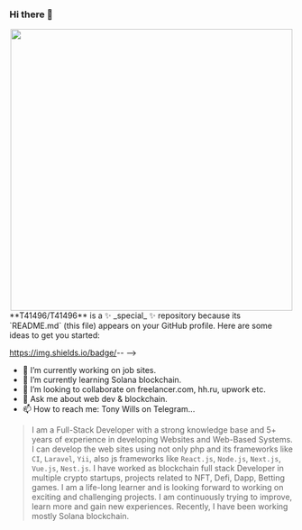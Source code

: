### Hi there 👋

<div id="header" align="center">
<img src="https://media.giphy.com/media/qgQUggAC3Pfv687qPC/giphy.gif" width="500"></div>
**T41496/T41496** is a ✨ _special_ ✨ repository because its `README.md` (this file) appears on your GitHub profile.
Here are some ideas to get you started:

https://img.shields.io/badge/<JavaScript>-<React>-<Blue>
-->
- 🔭 I’m currently working on job sites.
- 🌱 I’m currently learning Solana blockchain.
- 👯 I’m looking to collaborate on freelancer.com, hh.ru, upwork etc.
- 💬 Ask me about web dev & blockchain.
- 📫 How to reach me: Tony Wills on Telegram...
<!--
- 🤔 I’m looking for help with ...
- 😄 Pronouns: ...
- ⚡ Fun fact: ...
-->


>I am a Full-Stack Developer with a strong knowledge base and 5+ years of experience in developing Websites and Web-Based Systems.
I can develop the web sites using not only php and its frameworks like `CI`, `Laravel`, `Yii`, also js frameworks like `React.js`, `Node.js`, `Next.js`, `Vue.js`, `Nest.js`.
I have worked as blockchain full stack Developer in multiple crypto startups, projects related to NFT, Defi, Dapp, Betting games.
I am a life-long learner and is looking forward to working on exciting and challenging projects. I am continuously trying to improve, learn more and gain new experiences. Recently, I have been working mostly Solana blockchain.

